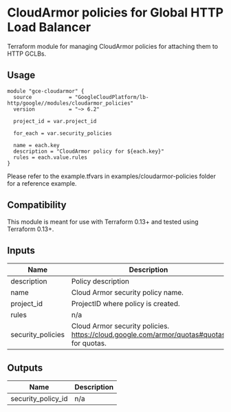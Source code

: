 # CloudArmor policies for Global HTTP Load Balancer
Terraform module for managing CloudArmor policies for attaching them to HTTP GCLBs.

## Usage
```HCL
module "gce-cloudarmor" {
  source            = "GoogleCloudPlatform/lb-http/google//modules/cloudarmor_policies"
  version           = "~> 6.2"

  project_id = var.project_id

  for_each = var.security_policies

  name = each.key
  description = "CloudArmor policy for ${each.key}"
  rules = each.value.rules
}
```

Please refer to the example.tfvars in examples/cloudarmor-policies folder for a reference example.

## Compatibility
This module is meant for use with Terraform 0.13+ and tested using Terraform 0.13+.

<!-- BEGINNING OF PRE-COMMIT-TERRAFORM DOCS HOOK -->
## Inputs

| Name | Description | Type | Default | Required |
|------|-------------|------|---------|:--------:|
| description | Policy description | `string` | `""` | no |
| name | Cloud Armor security policy name. | `string` | n/a | yes |
| project\_id | ProjectID where policy is created. | `string` | `""` | no |
| rules | n/a | `any` | n/a | yes |
| security\_policies | Cloud Armor security policies. https://cloud.google.com/armor/quotas#quotas for quotas. | `any` | `{}` | no |

## Outputs

| Name | Description |
|------|-------------|
| security\_policy\_id | n/a |

<!-- END OF PRE-COMMIT-TERRAFORM DOCS HOOK -->
